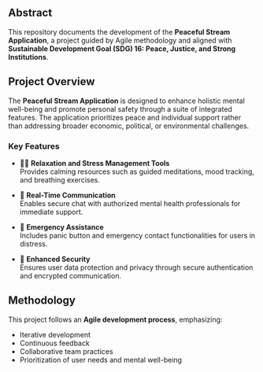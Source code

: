 ## Abstract

This repository documents the development of the **Peaceful Stream Application**, a project guided by Agile methodology and aligned with **Sustainable Development Goal (SDG) 16: Peace, Justice, and Strong Institutions**.

## Project Overview

The **Peaceful Stream Application** is designed to enhance holistic mental well-being and promote personal safety through a suite of integrated features. The application prioritizes peace and individual support rather than addressing broader economic, political, or environmental challenges.

### Key Features

- 🧘‍♀️ **Relaxation and Stress Management Tools**  
  Provides calming resources such as guided meditations, mood tracking, and breathing exercises.

- 💬 **Real-Time Communication**  
  Enables secure chat with authorized mental health professionals for immediate support.

- 🚨 **Emergency Assistance**  
  Includes panic button and emergency contact functionalities for users in distress.

- 🔐 **Enhanced Security**  
  Ensures user data protection and privacy through secure authentication and encrypted communication.

## Methodology

This project follows an **Agile development process**, emphasizing:
- Iterative development
- Continuous feedback
- Collaborative team practices
- Prioritization of user needs and mental well-being
